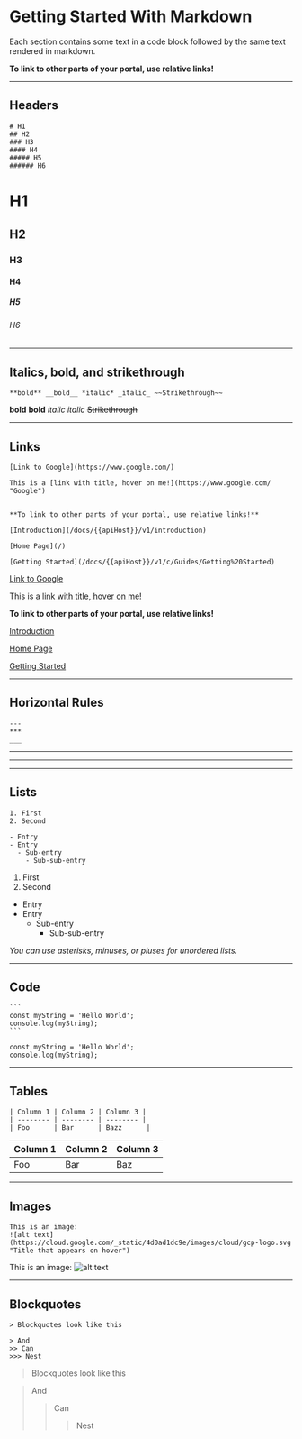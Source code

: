 # Getting Started With Markdown

Each section contains some text in a code block followed by the same text rendered in markdown.

**To link to other parts of your portal, use relative links!**

---

## Headers

```
# H1
## H2
### H3
#### H4
##### H5
###### H6
```

# H1
## H2
### H3
#### H4
##### H5
###### H6

---

## Italics, bold, and strikethrough

```
**bold** __bold__ *italic* _italic_ ~~Strikethrough~~
```

**bold** __bold__ *italic* _italic_ ~~Strikethrough~~

---

## Links

```
[Link to Google](https://www.google.com/)

This is a [link with title, hover on me!](https://www.google.com/ "Google")


**To link to other parts of your portal, use relative links!**

[Introduction](/docs/{{apiHost}}/v1/introduction)

[Home Page](/)

[Getting Started](/docs/{{apiHost}}/v1/c/Guides/Getting%20Started)
```

[Link to Google](https://www.google.com/)

This is a [link with title, hover on me!](https://www.google.com/ "Google")


**To link to other parts of your portal, use relative links!**

[Introduction](/docs/{{apiHost}}/v1/introduction)

[Home Page](/)

[Getting Started](/docs/{{apiHost}}/v1/c/Guides/Getting%20Started)

---

## Horizontal Rules

```
---
***
___
```

---
***
___

## Lists

```
1. First
2. Second

- Entry
- Entry
  - Sub-entry
    - Sub-sub-entry
```

1. First
2. Second

- Entry
- Entry
  - Sub-entry
    - Sub-sub-entry

*You can use asterisks, minuses, or pluses for unordered lists.*

---

## Code

````
```
const myString = 'Hello World';
console.log(myString);
```
````

```
const myString = 'Hello World';
console.log(myString);
```

---

## Tables

```
| Column 1 | Column 2 | Column 3 |
| -------- | -------- | -------- |
| Foo      | Bar      | Bazz      |
```

| Column 1 | Column 2 | Column 3 |
| -------- | -------- | -------- |
| Foo      | Bar      | Baz      |

---

## Images

```
This is an image:
![alt text](https://cloud.google.com/_static/4d0ad1dc9e/images/cloud/gcp-logo.svg "Title that appears on hover")
```

This is an image:
![alt text](https://cloud.google.com/_static/4d0ad1dc9e/images/cloud/gcp-logo.svg "Title that appears on hover")

---

## Blockquotes

```
> Blockquotes look like this

> And
>> Can
>>> Nest
```

> Blockquotes look like this

> And
>> Can
>>> Nest

